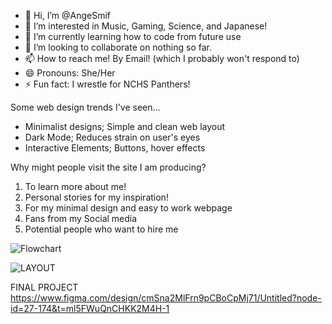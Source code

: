 - 👋 Hi, I’m @AngeSmif
- 👀 I’m interested in Music, Gaming, Science, and Japanese!
- 🌱 I’m currently learning how to code from future use
- 💞️ I’m looking to collaborate on nothing so far.
- 📫 How to reach me! By Email! (which I probably won't respond to)
- 😄 Pronouns: She/Her
- ⚡ Fun fact: I wrestle for NCHS Panthers!

Some web design trends I've seen...
+ Minimalist designs; Simple and clean web layout
+ Dark Mode; Reduces strain on user's eyes
+ Interactive Elements; Buttons, hover effects

Why might people visit the site I am producing?
1. To learn more about me!
2. Personal stories for my inspiration!
3. For my minimal design and easy to work webpage
4. Fans from my Social media
5. Potential people who want to hire me

![Flowchart](https://github.com/user-attachments/assets/0992e556-346d-4499-9755-4e21b7e64937)

![LAYOUT](https://github.com/user-attachments/assets/62a1a6ce-e2d7-4eb2-a57a-af048cd02146)

FINAL PROJECT
[https://www.figma.com/design/cmSna2MlFrn9pCBoCpMj71/Untitled?node-id=27-174&t=ml5FWuQnCHKK2M4H-1
](https://www.figma.com/design/cmSna2MlFrn9pCBoCpMj71/Untitled?node-id=27-174&t=aZHvvy9i8la7cFM2-1)
